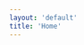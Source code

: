 ```yaml
--- 
layout: 'default'
title: 'Home'
---
```



<script type="text/x-handlebars">
  <h2>Welcome to Ember.js</h2>
  {{outlet}}
</script>


<script type="text/x-handlebars" data-template-name="index">
  <ul>
  {{#each item in model}}
    <li>{{item.name}}</li>
  {{/each}}
  </ul>
</script>
